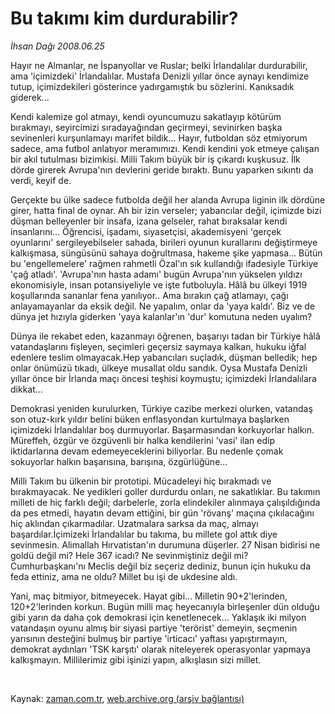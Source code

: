 # Bu takımı kim durdurabilir?

*İhsan Dağı 2008.06.25*

<tr><td class="metin" colspan="2" style="padding-top: 20px; padding-left: 5px; padding-right: 10px;">Hayır ne Almanlar, ne İspanyollar ve Ruslar; belki İrlandalılar durdurabilir, ama 'içimizdeki' İrlandalılar. Mustafa Denizli yıllar önce aynayı kendimize tutup, içimizdekileri gösterince yadırgamıştık bu sözlerini. Kanıksadık giderek...</td></tr><tr><td class="metin" colspan="2" style="padding-top: 20px; padding-left: 5px; padding-right: 10px;"><p>Kendi kalemize gol atmayı, kendi oyuncumuzu sakatlayıp kötürüm bırakmayı, seyircimizi sıradayağından geçirmeyi, sevinirken başka sevinenleri kurşunlamayı marifet bildik... Hayır, futboldan söz etmiyorum sadece, ama futbol anlatıyor meramımızı. Kendi kendini yok etmeye çalışan bir akıl tutulması bizimkisi. Milli Takım büyük bir iş çıkardı kuşkusuz. İlk dörde girerek Avrupa'nın devlerini geride bıraktı. Bunu yaparken sıkıntı da verdi, keyif de. 
<p>Gerçekte bu ülke sadece futbolda değil her alanda Avrupa liginin ilk dördüne girer, hatta final de oynar. Ah bir izin verseler; yabancılar değil, içimizde bizi düşman belleyenler bir insafa, izana gelseler, rahat bıraksalar kendi insanlarını... Öğrencisi, işadamı, siyasetçisi, akademisyeni 'gerçek oyunlarını' sergileyebilseler sahada, birileri oyunun kurallarını değiştirmeye kalkışmasa, süngüsünü sahaya doğrultmasa, hakeme şike yapmasa... Bütün bu 'engellemelere' rağmen rahmetli Özal'ın sık kullandığı ifadesiyle Türkiye 'çağ atladı'. 'Avrupa'nın hasta adamı' bugün Avrupa'nın yükselen yıldızı ekonomisiyle, insan potansiyeliyle ve işte futboluyla. Hâlâ bu ülkeyi 1919 koşullarında sananlar fena yanılıyor.. Ama bırakın çağ atlamayı, çağı anlayamayanlar da eksik değil. Ne yapalım, onlar da 'yaya kaldı'. Biz ve de dünya jet hızıyla giderken 'yaya kalanlar'ın 'dur' komutuna neden uyalım? 
<p>Dünya ile rekabet eden, kazanmayı öğrenen, başarıyı tadan bir Türkiye hâlâ vatandaşlarını fişleyen, seçimleri geçersiz saymaya kalkan, hukuku iğfal edenlere teslim olmayacak.Hep yabancıları suçladık, düşman belledik; hep onlar önümüzü tıkadı, ülkeye musallat oldu sandık. Oysa Mustafa Denizli yıllar önce bir İrlanda maçı öncesi teşhisi koymuştu; içimizdeki İrlandalılara dikkat...
<p>Demokrasi yeniden kurulurken, Türkiye cazibe merkezi olurken, vatandaş son otuz-kırk yıldır belini büken enflasyondan kurtulmaya başlarken içimizdeki İrlandalılar boş durmuyorlar. Başarmasından korkuyorlar halkın. Müreffeh, özgür ve özgüvenli bir halka kendilerini 'vasi' ilan edip iktidarlarına devam edemeyeceklerini biliyorlar. Bu nedenle çomak sokuyorlar halkın başarısına, barışına, özgürlüğüne... 
<p>Milli Takım bu ülkenin bir prototipi. Mücadeleyi hiç bırakmadı ve bırakmayacak. Ne yedikleri goller durdurdu onları, ne sakatlıklar. Bu takımın milleti de hiç farklı değil; darbelerle, zorla elindekiler alınmaya çalışıldığında da pes etmedi, hayatın devam ettiğini, bir gün 'rövanş' maçına çıkılacağını hiç aklından çıkarmadılar. Uzatmalara sarksa da maç, almayı başardılar.İçimizeki İrlandalılar bu takıma, bu millete gol attık diye sevinmesin. Alimallah Hırvatistan'ın durumuna düşerler. 27 Nisan bidirisi ne goldü değil mi? Hele 367 icadı? Ne sevinmiştiniz değil mi? Cumhurbaşkanı'nı Meclis değil biz seçeriz dediniz, bunun için hukuku da feda ettiniz, ama ne oldu? Millet bu işi de ukdesine aldı. 
<p>Yani, maç bitmiyor, bitmeyecek. Hayat gibi... Milletin 90+2'lerinden, 120+2'lerinden korkun. Bugün milli maç heyecanıyla birleşenler dün olduğu gibi yarın da daha çok demokrasi için kenetlenecek... Yaklaşık iki milyon vatandaşın oyunu almış bir siyasi partiye 'terörist' demeyin, seçmenin yarısının desteğini bulmuş bir partiye 'irticacı' yaftası yapıştırmayın, demokrat aydınları 'TSK karşıtı' olarak niteleyerek operasyonlar yapmaya kalkışmayın. Millilerimiz gibi işinizi yapın, alkışlasın sizi millet. 
<p><br/></p></p></p></p></p></p></p></td></tr>

Kaynak: [zaman.com.tr](http://zaman.com.tr/yazar.do?yazino=706308), [web.archive.org (arşiv bağlantısı)](http://web.archive.org/web/20080802055138/http://www.zaman.com.tr:80/yazar.do?yazino=706308)
